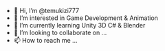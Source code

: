 - 👋 Hi, I’m @temukizi777
- 👀 I’m interested in Game Development & Animation
- 🌱 I’m currently learning Unity 3D C# & Blender
- 💞️ I’m looking to collaborate on ...
- 📫 How to reach me ...

<!---
temukizi777/temukizi777 is a ✨ special ✨ repository because its `README.md` (this file) appears on your GitHub profile.
You can click the Preview link to take a look at your changes.
--->
